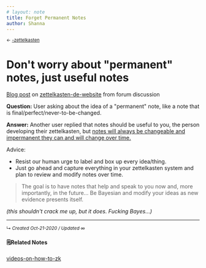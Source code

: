 ```yaml
---
# layout: note
title: Forget Permanent Notes
author: Shanna
---
```


<small>← [-zettelkasten](-zettelkasten.md)</small>


# Don't worry about "permanent" notes, just useful notes

[Blog post](https://zettelkasten.de/posts/literature-notes-vs-permanent-notes/) on [zettelkasten-de-website](../slipbox/zettelkasten-de-website) from forum discussion

**Question:** User asking about the idea of a "permanent" note, like a note that is final/perfect/never-to-be-changed.

**Answer:** Another user replied that notes should be useful to you, the person developing their zettelkasten, but <ins>notes will always be changeable and impermanent they can and will change over time.</ins>

Advice:

- Resist our human urge to label and box up every idea/thing.
- Just go ahead and capture everything in your zettelkasten system and plan to review and modify notes over time.

> The goal is to have notes that help and speak to you now and, more importantly, in the future... Be Bayesian and modify your ideas as new evidence presents itself.
	
*(this shouldn't crack me up, but it does. Fucking Bayes...)*



------------------------
<small>↳ <i>Created Oct-21-2020 / Updated ∞ </i></small>
<br>


#### 🗒Related Notes
[videos-on-how-to-zk](../../zk-public/videos-on-how-to-zk.md)


